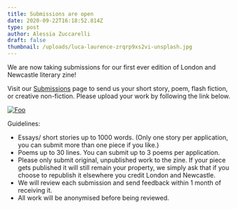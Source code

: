 ```yaml
---
title: Submissions are open
date: 2020-09-22T16:18:52.814Z
type: post
author: Alessia Zuccarelli
draft: false
thumbnail: /uploads/luca-laurence-zrqrp9xs2vi-unsplash.jpg
---
```

We are now taking submissions for our first ever edition of London and Newcastle literary zine!

Visit our [Submissions](https://www.londonandnewcastle.com/submissions/) page to send us your short story, poem, flash fiction, or creative non-fiction. Please upload your work by following the link below.

[![Foo](/uploads/button_submit.png)](https://www.londonandnewcastle.com/submissions/)

Guidelines:

* Essays/ short stories up to 1000 words. (Only one story per application, you can submit more than one piece if you like.)
* Poems up to 30 lines. You can submit up to 3 poems per application.
* Please only submit original, unpublished work to the zine. If your piece gets published it will still remain your property, we simply ask that if you choose to republish it elsewhere you credit London and Newcastle.
* We will review each submission and send feedback within 1 month of receiving it.
* All work will be anonymised before being reviewed.